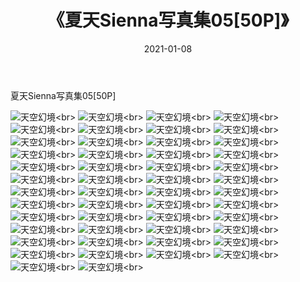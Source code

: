 ﻿---
layout: post
title: 《夏天Sienna写真集05[50P]》
date: 2021-01-08
img: http://photo.orgx.cf/性感/2021/夏天Sienna写真集05[50P]/000.jpg
tags: [美女,性感,泳衣]
---

夏天Sienna写真集05[50P]



![天空幻境](http://photo.orgx.cf/性感/2021/夏天Sienna写真集05[50P]/001.jpg''天空幻境'')<br>
![天空幻境](http://photo.orgx.cf/性感/2021/夏天Sienna写真集05[50P]/002.jpg''天空幻境'')<br>
![天空幻境](http://photo.orgx.cf/性感/2021/夏天Sienna写真集05[50P]/003.jpg''天空幻境'')<br>
![天空幻境](http://photo.orgx.cf/性感/2021/夏天Sienna写真集05[50P]/004.jpg''天空幻境'')<br>
![天空幻境](http://photo.orgx.cf/性感/2021/夏天Sienna写真集05[50P]/005.jpg''天空幻境'')<br>
![天空幻境](http://photo.orgx.cf/性感/2021/夏天Sienna写真集05[50P]/006.jpg''天空幻境'')<br>
![天空幻境](http://photo.orgx.cf/性感/2021/夏天Sienna写真集05[50P]/007.jpg''天空幻境'')<br>
![天空幻境](http://photo.orgx.cf/性感/2021/夏天Sienna写真集05[50P]/008.jpg''天空幻境'')<br>
![天空幻境](http://photo.orgx.cf/性感/2021/夏天Sienna写真集05[50P]/009.jpg''天空幻境'')<br>
![天空幻境](http://photo.orgx.cf/性感/2021/夏天Sienna写真集05[50P]/010.jpg''天空幻境'')<br>
![天空幻境](http://photo.orgx.cf/性感/2021/夏天Sienna写真集05[50P]/011.jpg''天空幻境'')<br>
![天空幻境](http://photo.orgx.cf/性感/2021/夏天Sienna写真集05[50P]/012.jpg''天空幻境'')<br>
![天空幻境](http://photo.orgx.cf/性感/2021/夏天Sienna写真集05[50P]/013.jpg''天空幻境'')<br>
![天空幻境](http://photo.orgx.cf/性感/2021/夏天Sienna写真集05[50P]/014.jpg''天空幻境'')<br>
![天空幻境](http://photo.orgx.cf/性感/2021/夏天Sienna写真集05[50P]/015.jpg''天空幻境'')<br>
![天空幻境](http://photo.orgx.cf/性感/2021/夏天Sienna写真集05[50P]/016.jpg''天空幻境'')<br>
![天空幻境](http://photo.orgx.cf/性感/2021/夏天Sienna写真集05[50P]/017.jpg''天空幻境'')<br>
![天空幻境](http://photo.orgx.cf/性感/2021/夏天Sienna写真集05[50P]/018.jpg''天空幻境'')<br>
![天空幻境](http://photo.orgx.cf/性感/2021/夏天Sienna写真集05[50P]/019.jpg''天空幻境'')<br>
![天空幻境](http://photo.orgx.cf/性感/2021/夏天Sienna写真集05[50P]/020.jpg''天空幻境'')<br>
![天空幻境](http://photo.orgx.cf/性感/2021/夏天Sienna写真集05[50P]/021.jpg''天空幻境'')<br>
![天空幻境](http://photo.orgx.cf/性感/2021/夏天Sienna写真集05[50P]/022.jpg''天空幻境'')<br>
![天空幻境](http://photo.orgx.cf/性感/2021/夏天Sienna写真集05[50P]/023.jpg''天空幻境'')<br>
![天空幻境](http://photo.orgx.cf/性感/2021/夏天Sienna写真集05[50P]/024.jpg''天空幻境'')<br>
![天空幻境](http://photo.orgx.cf/性感/2021/夏天Sienna写真集05[50P]/025.jpg''天空幻境'')<br>
![天空幻境](http://photo.orgx.cf/性感/2021/夏天Sienna写真集05[50P]/026.jpg''天空幻境'')<br>
![天空幻境](http://photo.orgx.cf/性感/2021/夏天Sienna写真集05[50P]/027.jpg''天空幻境'')<br>
![天空幻境](http://photo.orgx.cf/性感/2021/夏天Sienna写真集05[50P]/028.jpg''天空幻境'')<br>
![天空幻境](http://photo.orgx.cf/性感/2021/夏天Sienna写真集05[50P]/029.jpg''天空幻境'')<br>
![天空幻境](http://photo.orgx.cf/性感/2021/夏天Sienna写真集05[50P]/030.jpg''天空幻境'')<br>
![天空幻境](http://photo.orgx.cf/性感/2021/夏天Sienna写真集05[50P]/031.jpg''天空幻境'')<br>
![天空幻境](http://photo.orgx.cf/性感/2021/夏天Sienna写真集05[50P]/032.jpg''天空幻境'')<br>
![天空幻境](http://photo.orgx.cf/性感/2021/夏天Sienna写真集05[50P]/033.jpg''天空幻境'')<br>
![天空幻境](http://photo.orgx.cf/性感/2021/夏天Sienna写真集05[50P]/034.jpg''天空幻境'')<br>
![天空幻境](http://photo.orgx.cf/性感/2021/夏天Sienna写真集05[50P]/035.jpg''天空幻境'')<br>
![天空幻境](http://photo.orgx.cf/性感/2021/夏天Sienna写真集05[50P]/036.jpg''天空幻境'')<br>
![天空幻境](http://photo.orgx.cf/性感/2021/夏天Sienna写真集05[50P]/037.jpg''天空幻境'')<br>
![天空幻境](http://photo.orgx.cf/性感/2021/夏天Sienna写真集05[50P]/038.jpg''天空幻境'')<br>
![天空幻境](http://photo.orgx.cf/性感/2021/夏天Sienna写真集05[50P]/039.jpg''天空幻境'')<br>
![天空幻境](http://photo.orgx.cf/性感/2021/夏天Sienna写真集05[50P]/040.jpg''天空幻境'')<br>
![天空幻境](http://photo.orgx.cf/性感/2021/夏天Sienna写真集05[50P]/041.jpg''天空幻境'')<br>
![天空幻境](http://photo.orgx.cf/性感/2021/夏天Sienna写真集05[50P]/042.jpg''天空幻境'')<br>
![天空幻境](http://photo.orgx.cf/性感/2021/夏天Sienna写真集05[50P]/043.jpg''天空幻境'')<br>
![天空幻境](http://photo.orgx.cf/性感/2021/夏天Sienna写真集05[50P]/044.jpg''天空幻境'')<br>
![天空幻境](http://photo.orgx.cf/性感/2021/夏天Sienna写真集05[50P]/045.jpg''天空幻境'')<br>
![天空幻境](http://photo.orgx.cf/性感/2021/夏天Sienna写真集05[50P]/046.jpg''天空幻境'')<br>
![天空幻境](http://photo.orgx.cf/性感/2021/夏天Sienna写真集05[50P]/047.jpg''天空幻境'')<br>
![天空幻境](http://photo.orgx.cf/性感/2021/夏天Sienna写真集05[50P]/048.jpg''天空幻境'')<br>
![天空幻境](http://photo.orgx.cf/性感/2021/夏天Sienna写真集05[50P]/049.jpg''天空幻境'')<br>
![天空幻境](http://photo.orgx.cf/性感/2021/夏天Sienna写真集05[50P]/050.jpg''天空幻境'')<br>